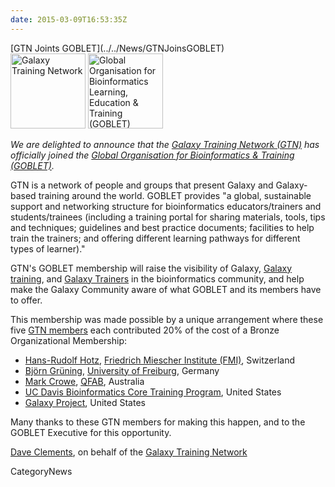 ```yaml
---
date: 2015-03-09T16:53:35Z
---
```

<div class='newsItemHeader'>[GTN Joints GOBLET](../../News/GTNJoinsGOBLET)</div>

<div class='right'>
<a href='/Teach'><img src='/Images/Logos/GTNLogo600.png' alt='Galaxy Training Network' height="120" /></a>
<a href='http://mygoblet.org'><img src='/Images/Logos/GobletLogo.png' alt='Global Organisation for Bioinformatics Learning, Education & Training (GOBLET)' height="120" /></a>
</div>

*We are delighted to announce that the [Galaxy Training Network (GTN)](/Teach/GTN) has officially joined the [Global Organisation for Bioinformatics & Training (GOBLET)](http://mygoblet.org).*

GTN is a network of people and groups that present  Galaxy and Galaxy-based training around the world.  GOBLET provides "a global, sustainable support and networking structure for bioinformatics educators/trainers and students/trainees (including a training portal for sharing materials, tools, tips and techniques; guidelines and best practice documents; facilities to help train the trainers; and offering different learning pathways for different types of learner)."

GTN's GOBLET membership will raise the visibility of Galaxy, [Galaxy training](/Teach/Resources), and [Galaxy Trainers](../../Teach/Trainers) in the bioinformatics community, and help make the Galaxy Community aware of what GOBLET and its members have to offer.

This membership was made possible by a unique arrangement where these five [GTN members](../../Teach/Trainers) each contributed 20% of the cost of a Bronze Organizational Membership:

* [Hans-Rudolf Hotz](/HansrudolfHotz), [Friedrich Miescher Institute (FMI)](http://www.fmi.ch/), Switzerland
* [Björn Grüning](/BjoernGruening), [University of Freiburg](http://www.uni-freiburg.de/), Germany
* [Mark Crowe](http://www.qfab.org/mark-crowe/), [QFAB](http://www.qfab.org/), Australia
* [UC Davis Bioinformatics Core Training Program](http://training.bioinformatics.ucdavis.edu/), United States
* [Galaxy Project](http://galaxyproject.org/), United States

Many thanks to these GTN members for making this happen, and to the GOBLET Executive for this opportunity.

[Dave Clements](/DaveClements), on behalf of the [Galaxy Training Network](../../Teach/Trainers)


CategoryNews
